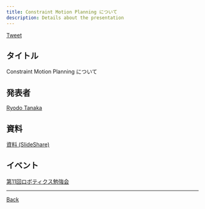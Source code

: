 ```yaml
---
title: Constraint Motion Planning について
description: Details about the presentation
---
```


<link rel="shortcut icon" type="image/x-icon" href="/favicon.ico?">

<a href="https://twitter.com/share?ref_src=twsrc%5Etfw" class="twitter-share-button" data-show-count="false">Tweet</a><script async src="https://platform.twitter.com/widgets.js" charset="utf-8"></script>

## タイトル
Constraint Motion Planning について
## 発表者
[Ryodo Tanaka](http://connpass.com/user/RyodoTanaka/)
## 資料
[資料 (SlideShare)](https://www.slideshare.net/RyodoTanaka1/constraint-motion-planning)
## イベント
[第11回ロボティクス勉強会](./11.md)

- - -
[Back](../../archive.md)
